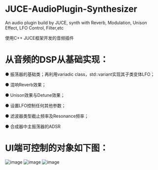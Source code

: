 # JUCE-AudioPlugin-Synthesizer
An audio plugin build by JUCE, synth with Reverb, Modulation, Unison Effect, LFO Control, Filter,etc

使用C++ JUCE框架开发的音频插件
# 从音频的DSP从基础实现：
● 振荡器的基础类；再利用variadic class，std::variant实现其子类变体LFO；

● 混响Reverb效果；

● Unison效果与Detune效果；

● 设置LFO控制任何其他参数；

● 滤波器类型截止频率及Resonance频率；

● 合成器中主振荡器的ADSR

# UI端可控制的对象如下图：
![image](https://github.com/user-attachments/assets/7d699076-459e-4e10-8820-3b1f10b8ee6f)
![image](https://github.com/user-attachments/assets/0683b430-8abc-4321-a75b-bffd70303c36)
![image](https://github.com/user-attachments/assets/89a5b216-0751-4bd6-b98c-36c17714b52e)





